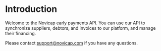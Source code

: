 # Introduction

Welcome to the Novicap early payments API. You can use our API to synchronize suppliers, debtors, and invoices to our platform, and manage their financing.

Please contact [support@novicap.com](support@novicap.com) if you have any questions.
